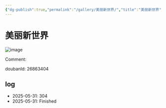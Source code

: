 ```yaml
---
{"dg-publish":true,"permalink":"/gallery/美丽新世界/","title":"美丽新世界","created":"2025-06-25T14:18:45.785+08:00"}
---
```



# 美丽新世界

![image](https://hiraeth-picbed.oss-cn-beijing.aliyuncs.com/20250531154422.webp)

Comment: 



doubanId: 26863404

## log

- 2025-05-31: 304
- 2025-05-31: Finished
